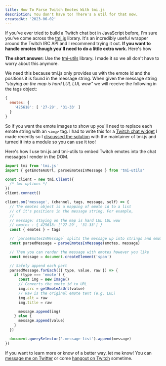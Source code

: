 ```yaml
---
title: How To Parse Twitch Emotes With tmi.js
description: You don't have to! There's a util for that now.
createdAt: '2023-06-02'
---
```


If you've ever tried to build a Twitch chat bot in JavaScript before, I'm sure you've come across the [tmi.js](https://tmijs.com/) library. It's an incredibly useful wrapper around the Twitch IRC API and I recommend trying it out. **If you want to handle emotes though you'll need to do a little extra work.** Here's how

**The short answer:** Use the [tmi-utils](https://www.npmjs.com/package/tmi-utils) library. I made it so we all don't have to worry about this anymore.

We need this because tmi.js only provides us with the emote id and the positions it is found in the message string. When given the message string _"staying on the map is hard LUL LUL wow"_ we will receive the following in the tags object:

```js
{
  emotes: {
    '425618': [ '27-29', '31-33' ]
  }
}
```

So if you want the emote images to show up you'll need to replace each emote string with an `<img>` tag. I had to write this for a [Twitch chat widget](https://www.etsy.com/listing/1470389712/twitch-chat-widget-with-special-styles) I made recently so I [discussed the solution](https://twitter.com/JZimz/status/1653943961377964032) with the maintainer of tmi.js and turned it into a module so you can use it too!

Here's how I use tmi.js and tmi-utils to embed Twitch emotes into the chat messages I render in the DOM.

```js
import tmi from 'tmi.js'
import { getEmoteAsUrl, parseEmotesInMessage } from 'tmi-utils'

const client = new tmi.Client({
  /* tmi options */
})
client.connect()

client.on('message', (channel, tags, message, self) => {
  // The emotes object is a mapping of emote id to a list
  // of it's positions in the message string. For example,
  //
  // message: staying on the map is hard LUL LUL wow
  // emotes : { 425618: ['27-29', '31-33'] }
  const { emotes } = tags

  // `parseEmotesInMessage` splits the message up into strings and emotes
  const parsedMessage = parseEmotesInMessage(emotes, message)

  // Then you can render the message with emotes however you like
  const message = document.createElement('span')

  // Safely append each part
  parsedMessage.forEach(({ type, value, raw }) => {
    if (type === 'emote') {
      const img = new Image()
      // Converts the emote id to URL
      img.src = getEmoteAsUrl(value)
      // Raw is the original emote text (e.g. LUL)
      img.alt = raw
      img.title = raw

      message.append(img)
    } else {
      message.append(value)
    }
  })

  document.querySelector('.message-list').append(message)
})
```

If you want to learn more or know of a better way, let me know! You can [message me on Twitter](https://twitter.com/JZimz) or come [hangout on Twitch](https://twitch.com/jzimz) sometime.
